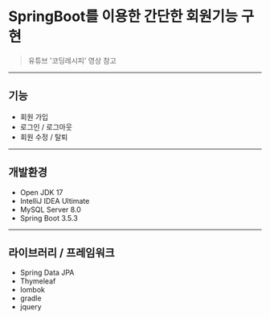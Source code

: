 # SpringBoot를 이용한 간단한 회원기능 구현
  > 유튜브 '코딩레시피' 영상 참고

-----

## 기능
  + 회원 가입
  + 로그인 / 로그아웃
  + 회원 수정 / 탈퇴

-----

## 개발환경
  + Open JDK 17
  + IntelliJ IDEA Ultimate
  + MySQL Server 8.0
  + Spring Boot 3.5.3

-----

## 라이브러리 / 프레임워크
  + Spring Data JPA
  + Thymeleaf
  + lombok
  + gradle
  + jquery
